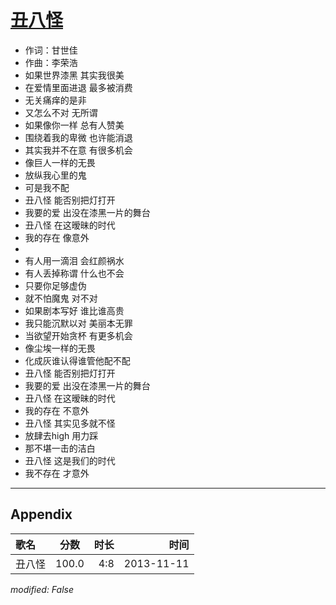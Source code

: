# [丑八怪](https://music.163.com/song?id=27808044)

* 作词：甘世佳
* 作曲：李荣浩
* 如果世界漆黑 其实我很美
* 在爱情里面进退 最多被消费
* 无关痛痒的是非
* 又怎么不对 无所谓
* 如果像你一样 总有人赞美
* 围绕着我的卑微 也许能消退
* 其实我并不在意 有很多机会
* 像巨人一样的无畏
* 放纵我心里的鬼
* 可是我不配
* 丑八怪 能否别把灯打开
* 我要的爱 出没在漆黑一片的舞台
* 丑八怪 在这暧昧的时代
* 我的存在 像意外
* 
* 有人用一滴泪 会红颜祸水
* 有人丢掉称谓 什么也不会
* 只要你足够虚伪
* 就不怕魔鬼 对不对
* 如果剧本写好 谁比谁高贵
* 我只能沉默以对 美丽本无罪
* 当欲望开始贪杯 有更多机会
* 像尘埃一样的无畏
* 化成灰谁认得谁管他配不配
* 丑八怪 能否别把灯打开
* 我要的爱 出没在漆黑一片的舞台
* 丑八怪 在这暧昧的时代
* 我的存在 不意外
* 丑八怪 其实见多就不怪
* 放肆去high 用力踩
* 那不堪一击的洁白
* 丑八怪 这是我们的时代
* 我不存在 才意外


---

## Appendix

|歌名|分数|时长|时间|
|:---|:---:|---:|---:|
|丑八怪|100.0|4:8|2013-11-11

*modified: False*